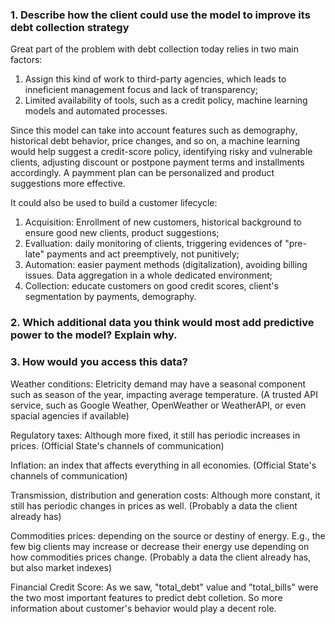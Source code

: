 ### 1. Describe how the client could use the model to improve its debt collection strategy

Great part of the problem with debt collection today relies in two main factors:

1. Assign this kind of work to third-party agencies, which leads to inneficient management focus and lack of transparency;
2. Limited availability of tools, such as a credit policy, machine learning models and automated processes.


Since this model can take into account features such as demography, historical debt behavior, price changes, and so on, 
a machine learning would help suggest a credit-score policy, identifying risky and vulnerable clients,
adjusting discount or postpone payment terms and installments accordingly. A paymment plan
can be personalized and product suggestions more effective.

It could also be used to build a customer lifecycle:

1. Acquisition: Enrollment of new customers, historical background to ensure good new clients, product suggestions;
2. Evalluation: daily monitoring of clients, triggering evidences of "pre-late" payments and act preemptively, 
not punitively;
3. Automation: easier payment methods (digitalization), avoiding billing issues. Data aggregation in a whole dedicated environment;
4. Collection: educate customers on good credit scores, client's segmentation by payments, demography.


### 2. Which additional data you think would most add predictive power to the model? Explain why.
### 3. How would you access this data?

Weather conditions: Eletricity demand may have a seasonal component such as season of the year, impacting average
temperature. (A trusted API service, such as Google Weather, OpenWeather or WeatherAPI, or even spacial agencies
if available)

Regulatory taxes: Although more fixed, it still has periodic increases in prices. (Official State's channels of communication)

Inflation: an index that affects everything in all economies. (Official State's channels of communication)

Transmission, distribution and generation costs: Although more constant, it still has periodic changes in prices as well.
(Probably a data the client already has)

Commodities prices: depending on the source or destiny of energy. E.g., the few big clients may increase or decrease
their energy use depending on how commodities prices change. (Probably a data the client already has, but also market
indexes)

Financial Credit Score: As we saw, "total_debt" value and "total_bills" were the two most important features to predict 
debt colletion. So more information about customer's behavior would play a decent role.
